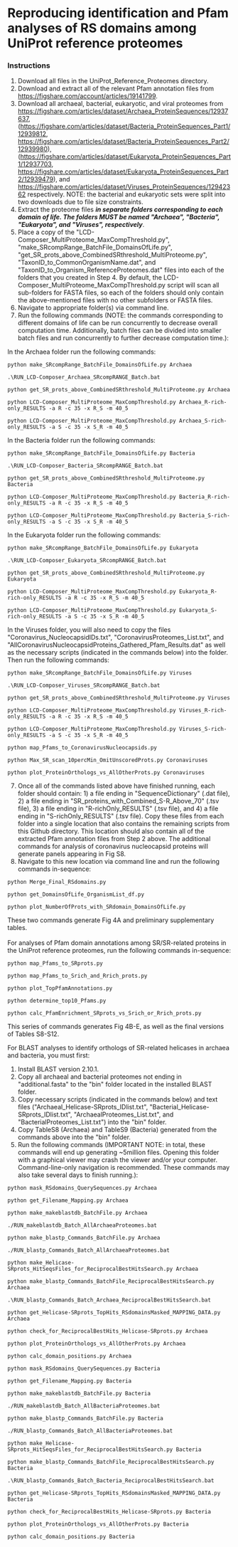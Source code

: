 # Reproducing identification and Pfam analyses of RS domains among UniProt reference proteomes

### Instructions
1. Download all files in the UniProt_Reference_Proteomes directory.
2. Download and extract all of the relevant Pfam annotation files from https://figshare.com/account/articles/19141799.
3. Download all archaeal, bacterial, eukaryotic, and viral proteomes from https://figshare.com/articles/dataset/Archaea_ProteinSequences/12937637, (https://figshare.com/articles/dataset/Bacteria_ProteinSequences_Part1/12939812, https://figshare.com/articles/dataset/Bacteria_ProteinSequences_Part2/12939980), (https://figshare.com/articles/dataset/Eukaryota_ProteinSequences_Part1/12937703, https://figshare.com/articles/dataset/Eukaryota_ProteinSequences_Part2/12939479), and https://figshare.com/articles/dataset/Viruses_ProteinSequences/12942362 respectively. NOTE: the bacterial and eukaryotic sets were split into two downloads due to file size constraints.
4. Extract the proteome files *__in separate folders corresponding to each domain of life. The folders MUST be named "Archaea", "Bacteria", "Eukaryota", and "Viruses", respectively__*.
5. Place a copy of the "LCD-Composer_MultiProteome_MaxCompThreshold.py", "make_SRcompRange_BatchFile_DomainsOfLife.py", "get_SR_prots_above_CombinedSRthreshold_MultiProteome.py", "TaxonID_to_CommonOrganismName.dat", and "TaxonID_to_Organism_ReferenceProteomes.dat" files into each of the folders that you created in Step 4. By default, the LCD-Composer_MultiProteome_MaxCompThreshold.py script will scan all sub-folders for FASTA files, so each of the folders should only contain the above-mentioned files with no other subfolders or FASTA files.
6. Navigate to appropriate folder(s) via command line.
7. Run the following commands (NOTE: the commands corresponding to different domains of life can be run concurrently to decrease overall computation time. Additionally, batch files can be divided into smaller batch files and run concurrently to further decrease computation time.):

In the Archaea folder run the following commands:
```    
python make_SRcompRange_BatchFile_DomainsOfLife.py Archaea
```

```    
.\RUN_LCD-Composer_Archaea_SRcompRANGE_Batch.bat
```

```    
python get_SR_prots_above_CombinedSRthreshold_MultiProteome.py Archaea
```

```
python LCD-Composer_MultiProteome_MaxCompThreshold.py Archaea_R-rich-only_RESULTS -a R -c 35 -x R_S -m 40_5
```

```
python LCD-Composer_MultiProteome_MaxCompThreshold.py Archaea_S-rich-only_RESULTS -a S -c 35 -x S_R -m 40_5
```

In the Bacteria folder run the following commands:
```    
python make_SRcompRange_BatchFile_DomainsOfLife.py Bacteria
```

```    
.\RUN_LCD-Composer_Bacteria_SRcompRANGE_Batch.bat
```

```    
python get_SR_prots_above_CombinedSRthreshold_MultiProteome.py Bacteria
```

```
python LCD-Composer_MultiProteome_MaxCompThreshold.py Bacteria_R-rich-only_RESULTS -a R -c 35 -x R_S -m 40_5
```

```
python LCD-Composer_MultiProteome_MaxCompThreshold.py Bacteria_S-rich-only_RESULTS -a S -c 35 -x S_R -m 40_5
```

In the Eukaryota folder run the following commands:
```    
python make_SRcompRange_BatchFile_DomainsOfLife.py Eukaryota
```

```    
.\RUN_LCD-Composer_Eukaryota_SRcompRANGE_Batch.bat
```

```    
python get_SR_prots_above_CombinedSRthreshold_MultiProteome.py Eukaryota
```

```
python LCD-Composer_MultiProteome_MaxCompThreshold.py Eukaryota_R-rich-only_RESULTS -a R -c 35 -x R_S -m 40_5
```

```
python LCD-Composer_MultiProteome_MaxCompThreshold.py Eukaryota_S-rich-only_RESULTS -a S -c 35 -x S_R -m 40_5
```

In the Viruses folder, you will also need to copy the files "Coronavirus_NucleocapsidIDs.txt", "CoronavirusProteomes_List.txt", and "AllCoronavirusNucleocapsidProteins_Gathered_Pfam_Results.dat" as well as the necessary scripts (indicated in the commands below) into the folder. Then run the following commands:
```    
python make_SRcompRange_BatchFile_DomainsOfLife.py Viruses
```

```    
.\RUN_LCD-Composer_Viruses_SRcompRANGE_Batch.bat
```

```    
python get_SR_prots_above_CombinedSRthreshold_MultiProteome.py Viruses
```

```
python LCD-Composer_MultiProteome_MaxCompThreshold.py Viruses_R-rich-only_RESULTS -a R -c 35 -x R_S -m 40_5
```

```
python LCD-Composer_MultiProteome_MaxCompThreshold.py Viruses_S-rich-only_RESULTS -a S -c 35 -x S_R -m 40_5
```

```
python map_Pfams_to_CoronavirusNucleocapsids.py
```

```
python Max_SR_scan_10percMin_OmitUnscoredProts.py Coronaviruses
```

```
python plot_ProteinOrthologs_vs_AllOtherProts.py Coronaviruses
```

7. Once all of the commands listed above have finished running, each folder should contain: 1) a file ending in "SequenceDictionary" (.dat file), 2) a file ending in "SR_proteins_with_Combined_S-R_Above_70" (.tsv file), 3) a file ending in "R-richOnly_RESULTS" (.tsv file), and 4) a file ending in "S-richOnly_RESULTS" (.tsv file). Copy these files from each folder into a single location that also contains the remaining scripts from this Github directory. This location should also contain all of the extracted Pfam annotation files from Step 2 above. The additional commands for analysis of coronavirus nucleocapsid proteins will generate panels appearing in Fig S8.
8. Navigate to this new location via command line and run the following commands in-sequence:

```    
python Merge_Final_RSdomains.py
```

```    
python get_DomainsOfLife_OrganismList_df.py
```

```    
python plot_NumberOfProts_with_SRdomain_DomainsOfLife.py
```

These two commands generate Fig 4A and preliminary supplementary tables.
</br></br>
For analyses of Pfam domain annotations among SR/SR-related proteins in the UniProt reference proteomes, run the following commands in-sequence:

```    
python map_Pfams_to_SRprots.py
```

```    
python map_Pfams_to_Srich_and_Rrich_prots.py
```

```    
python plot_TopPfamAnnotations.py
```

```
python determine_top10_Pfams.py
```

```
python calc_PfamEnrichment_SRprots_vs_Srich_or_Rrich_prots.py
```

This series of commands generates Fig 4B-E, as well as the final versions of Tables S8-S12.

For BLAST analyses to identify orthologs of SR-related helicases in archaea and bacteria, you must first:
1. Install BLAST version 2.10.1.
2. Copy all archaeal and bacterial proteomes not ending in "additional.fasta" to the "bin" folder located in the installed BLAST folder.
3. Copy necessary scripts (indicated in the commands below) and text files ("Archaeal_Helicase-SRprots_IDlist.txt", "Bacterial_Helicase-SRprots_IDlist.txt", "ArchaealProteomes_List.txt", and "BacterialProteomes_List.txt") into the "bin" folder.
4. Copy TableS8 (Archaea) and TableS9 (Bacteria) generated from the commands above into the "bin" folder.
5. Run the following commands (IMPORTANT NOTE: in total, these commands will end up generating ~5million files. Opening this folder with a graphical viewer may crash the viewer and/or your computer. Command-line-only navigation is recommended. These commands may also take several days to finish running.):

```
python mask_RSdomains_QuerySequences.py Archaea
```

```
python get_Filename_Mapping.py Archaea
```

```
python make_makeblastdb_BatchFile.py Archaea
```

```
./RUN_makeblastdb_Batch_AllArchaeaProteomes.bat
```

```
python make_blastp_Commands_BatchFile.py Archaea
```

```
./RUN_blastp_Commands_Batch_AllArchaeaProteomes.bat
```

```
python make_Helicase-SRprots_HitSeqsFiles_for_ReciprocalBestHitsSearch.py Archaea
```

```
python make_blastp_Commands_BatchFile_ReciprocalBestHitsSearch.py Archaea
```

```
.\RUN_blastp_Commands_Batch_Archaea_ReciprocalBestHitsSearch.bat
```

```
python get_Helicase-SRprots_TopHits_RSdomainsMasked_MAPPING_DATA.py Archaea
```

```
python check_for_ReciprocalBestHits_Helicase-SRprots.py Archaea
```

```
python plot_ProteinOrthologs_vs_AllOtherProts.py Archaea
```

```
python calc_domain_positions.py Archaea
```

```
python mask_RSdomains_QuerySequences.py Bacteria
```

```
python get_Filename_Mapping.py Bacteria
```

```
python make_makeblastdb_BatchFile.py Bacteria
```

```
./RUN_makeblastdb_Batch_AllBacteriaProteomes.bat
```

```
python make_blastp_Commands_BatchFile.py Bacteria
```

```
./RUN_blastp_Commands_Batch_AllBacteriaProteomes.bat
```

```
python make_Helicase-SRprots_HitSeqsFiles_for_ReciprocalBestHitsSearch.py Bacteria
```

```
python make_blastp_Commands_BatchFile_ReciprocalBestHitsSearch.py Bacteria
```

```
.\RUN_blastp_Commands_Batch_Bacteria_ReciprocalBestHitsSearch.bat
```

```
python get_Helicase-SRprots_TopHits_RSdomainsMasked_MAPPING_DATA.py Bacteria
```

```
python check_for_ReciprocalBestHits_Helicase-SRprots.py Bacteria
```

```
python plot_ProteinOrthologs_vs_AllOtherProts.py Bacteria
```

```
python calc_domain_positions.py Bacteria
```
